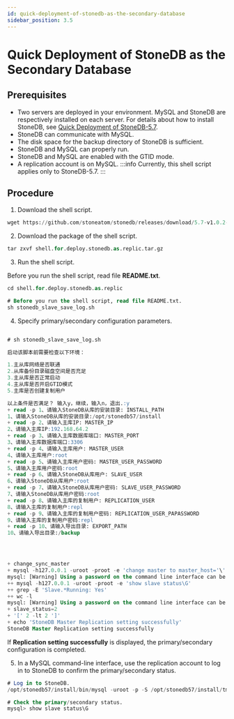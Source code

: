 ```yaml
---
id: quick-deployment-of-stonedb-as-the-secondary-database
sidebar_position: 3.5
---
```


# Quick Deployment of StoneDB as the Secondary Database

## Prerequisites
- Two servers are deployed in your environment. MySQL and StoneDB are respectively installed on each server. For details about how to install StoneDB, see [Quick Deployment of StoneDB-5.7](https://stonedb.io/docs/getting-started/quick-deployment/quick-deployment-57).
- StoneDB can communicate with MySQL.
- The disk space for the backup directory of StoneDB is sufficient.
- StoneDB and MySQL can properly run.
- StoneDB and MySQL are enabled with the GTID mode.
- A replication account is on MySQL.
:::info
Currently, this shell script applies only to StoneDB-5.7.
:::
## Procedure

1. Download the shell script.
```sql
wget https://github.com/stoneatom/stonedb/releases/download/5.7-v1.0.2-GA/shell.for.deploy.stonedb.as.replic.tar.gz
```

2. Download the package of the shell script.
```sql
tar zxvf shell.for.deploy.stonedb.as.replic.tar.gz
```

3. Run the shell script.

Before you run the shell script, read file **README.txt**.
```sql
cd shell.for.deploy.stonedb.as.replic

# Before you run the shell script, read file README.txt.
sh stonedb_slave_save_log.sh
```

4. Specify primary/secondary configuration parameters.
```sql

# sh stonedb_slave_save_log.sh

启动该脚本前需要检查以下环境：

1.主从库网络是否联通
2.从库备份目录磁盘空间是否充足
3.主从库是否正常启动
4.主从库是否开启GTID模式
5.主库是否创建复制用户

以上条件是否满足？ 输入y，继续，输入n，退出.:y
+ read -p 1、请输入StoneDB从库的安装目录: INSTALL_PATH
1、请输入StoneDB从库的安装目录:/opt/stonedb57/install
+ read -p 2、请输入主库IP: MASTER_IP
2、请输入主库IP:192.168.64.2
+ read -p 3、请输入主库数据库端口: MASTER_PORT
3、请输入主库数据库端口:3306
+ read -p 4、请输入主库用户: MASTER_USER
4、请输入主库用户:root
+ read -p 5、请输入主库用户密码: MASTER_USER_PASSWORD
5、请输入主库用户密码:root
+ read -p 6、请输入StoneDB从库用户: SLAVE_USER
6、请输入StoneDB从库用户:root
+ read -p 7、请输入StoneDB从库用户密码: SLAVE_USER_PASSWORD
7、请输入StoneDB从库用户密码:root
+ read -p 8、请输入主库的复制用户: REPLICATION_USER
8、请输入主库的复制用户:repl
+ read -p 9、请输入主库的复制用户密码: REPLICATION_USER_PAPASSWORD
9、请输入主库的复制用户密码:repl
+ read -p 10、请输入导出目录: EXPORT_PATH
10、请输入导出目录:/backup




+ change_sync_master
+ mysql -h127.0.0.1 -uroot -proot -e 'change master to master_host='\''192.168.64.2'\'',master_port=3306,master_user='\''repl'\'',master_password='\''repl'\'',master_auto_position=1;start slave;'
mysql: [Warning] Using a password on the command line interface can be insecure.
++ mysql -h127.0.0.1 -uroot -proot -e 'show slave status\G'
++ grep -E 'Slave.*Running: Yes'
++ wc -l
mysql: [Warning] Using a password on the command line interface can be insecure.
+ slave_status=2
+ '[' 2 -lt 2 ']'
+ echo 'StoneDB Master Replication setting successfully'
StoneDB Master Replication setting successfully

```
If **Replication setting successfully** is displayed, the primary/secondary configuration is completed.

5. In a MySQL command-line interface, use the replication account to log in to StoneDB to confirm the primary/secondary status.
```sql
# Log in to StoneDB.
/opt/stonedb57/install/bin/mysql -uroot -p -S /opt/stonedb57/install/tmp/mysql.sock

# Check the primary/secondary status.
mysql> show slave status\G

```
